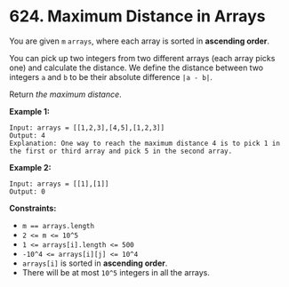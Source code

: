 # 624. Maximum Distance in Arrays

You are given `m` `arrays`, where each array is sorted in **ascending order**.

You can pick up two integers from two different arrays (each array  picks one) and calculate the distance. We define the distance between  two integers `a` and `b` to be their absolute difference `|a - b|`.

Return *the maximum distance*.

**Example 1:**

```()
Input: arrays = [[1,2,3],[4,5],[1,2,3]]
Output: 4
Explanation: One way to reach the maximum distance 4 is to pick 1 in the first or third array and pick 5 in the second array.
```

**Example 2:**

```()
Input: arrays = [[1],[1]]
Output: 0
```

**Constraints:**

- `m == arrays.length`
- `2 <= m <= 10^5`
- `1 <= arrays[i].length <= 500`
- `-10^4 <= arrays[i][j] <= 10^4`
- `arrays[i]` is sorted in **ascending order**.
- There will be at most `10^5` integers in all the arrays.
